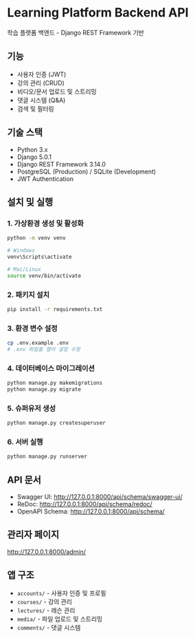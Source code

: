 # Learning Platform Backend API

학습 플랫폼 백엔드 - Django REST Framework 기반

## 기능

- 사용자 인증 (JWT)
- 강의 관리 (CRUD)
- 비디오/문서 업로드 및 스트리밍
- 댓글 시스템 (Q&A)
- 검색 및 필터링

## 기술 스택

- Python 3.x
- Django 5.0.1
- Django REST Framework 3.14.0
- PostgreSQL (Production) / SQLite (Development)
- JWT Authentication

## 설치 및 실행

### 1. 가상환경 생성 및 활성화

```bash
python -m venv venv

# Windows
venv\Scripts\activate

# Mac/Linux
source venv/bin/activate
```

### 2. 패키지 설치

```bash
pip install -r requirements.txt
```

### 3. 환경 변수 설정

```bash
cp .env.example .env
# .env 파일을 열어 설정 수정
```

### 4. 데이터베이스 마이그레이션

```bash
python manage.py makemigrations
python manage.py migrate
```

### 5. 슈퍼유저 생성

```bash
python manage.py createsuperuser
```

### 6. 서버 실행

```bash
python manage.py runserver
```

## API 문서

- Swagger UI: http://127.0.0.1:8000/api/schema/swagger-ui/
- ReDoc: http://127.0.0.1:8000/api/schema/redoc/
- OpenAPI Schema: http://127.0.0.1:8000/api/schema/

## 관리자 페이지

http://127.0.0.1:8000/admin/

## 앱 구조

- `accounts/` - 사용자 인증 및 프로필
- `courses/` - 강의 관리
- `lectures/` - 레슨 관리
- `media/` - 파일 업로드 및 스트리밍
- `comments/` - 댓글 시스템
